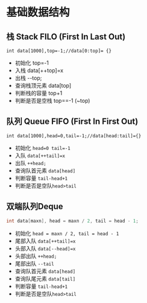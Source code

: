 # 基础数据结构
## 栈 Stack FILO (First In Last Out)
```$cpp
int data[1000],top=-1;//data[0:top]= {}
```
   - 初始化 top=-1
   - 入栈 data[++top]=x
   - 出栈 --top;
   - 查询栈顶元素 data[top]
   - 判断栈的容量 top+1
   - 判断是否是空栈 top==-1 (~top)
   
## 队列 Queue FIFO (First In First Out)
```$cpp
int data[1000],head=0,tail=-1;//data[head:tail]={}
```
   - 初始化 ```head=0 tail=-1```
   - 入队 ```data[++tail]=x```
   - 出队 ```++head;```
   - 查询队首元素 ```data[head]```
   - 判断容量 ```tail-head+1```
   - 判断是否是空队```head>tail``` 
   
## 双端队列Deque 
```c++
int data[maxn], head = maxn / 2, tail = head - 1;
```
   - 初始化 ```head = maxn / 2, tail = head - 1```
   - 尾部入队 ```data[++tail]=x```
   - 头部入队 ```data[--head]=x```
   - 头部出队 ```++head;```
   - 尾部出队  ```--tail```
   - 查询队首元素 ```data[head]```
   - 查询队尾元素 ```data[tail]```
   - 判断容量 ```tail-head+1```
   - 判断是否是空队```head>tail``` 

